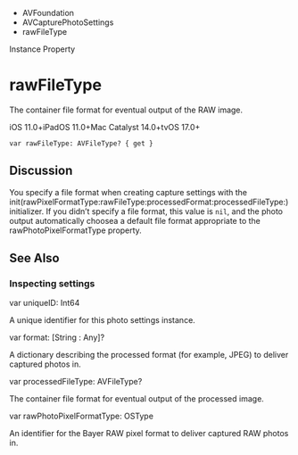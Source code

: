 

- AVFoundation
- AVCapturePhotoSettings
-  rawFileType 

Instance Property

# rawFileType

The container file format for eventual output of the RAW image.

iOS 11.0+iPadOS 11.0+Mac Catalyst 14.0+tvOS 17.0+

``` source
var rawFileType: AVFileType? { get }
```

## Discussion

You specify a file format when creating capture settings with the init(rawPixelFormatType:rawFileType:processedFormat:processedFileType:) initializer. If you didn’t specify a file format, this value is `nil`, and the photo output automatically choosea a default file format appropriate to the rawPhotoPixelFormatType property.

## See Also

### Inspecting settings

var uniqueID: Int64

A unique identifier for this photo settings instance.

var format: [String : Any]?

A dictionary describing the processed format (for example, JPEG) to deliver captured photos in.

var processedFileType: AVFileType?

The container file format for eventual output of the processed image.

var rawPhotoPixelFormatType: OSType

An identifier for the Bayer RAW pixel format to deliver captured RAW photos in.

